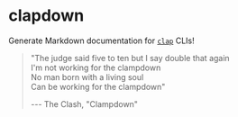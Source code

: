 # clapdown

Generate Markdown documentation for [`clap`] CLIs!

[`clap`]: https://crates.io/crates/clap

> "The judge said five to ten but I say double that again<br />
> I'm not working for the clampdown<br />
> No man born with a living soul<br />
> Can be working for the clampdown"
>
> --- The Clash, "Clampdown"

